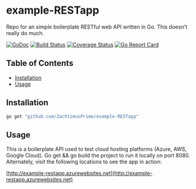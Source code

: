 # example-RESTapp
Repo for an simple boilerplate RESTful web API written in Go. This doesn't really do much.

[![GoDoc](https://godoc.org/github.com/ZachtimusPrime/example-RESTapp?status.svg)](https://godoc.org/github.com/ZachtimusPrime/example-RESTapp)
[![Build Status](https://travis-ci.org/ZachtimusPrime/example-RESTapp.svg?branch=master)](https://travis-ci.org/ZachtimusPrime/example-RESTapp) 
[![Coverage Status](https://coveralls.io/repos/github/ZachtimusPrime/example-RESTapp/badge.svg?branch=master)](https://coveralls.io/github/ZachtimusPrime/example-RESTapp?branch=master)
[![Go Report Card](https://goreportcard.com/badge/github.com/ZachtimusPrime/example-RESTapp)](https://goreportcard.com/report/github.com/ZachtimusPrime/example-RESTapp) 

## Table of Contents ##

* [Installation](#installation)
* [Usage](#usage)

## Installation ##

```bash
go get "github.com/ZachtimusPrime/example-RESTapp"
```

## Usage ##
This is a boilerplate API used to test cloud hosting platforms (Azure, AWS, Google Cloud).
Go get && go build the project to run it locally on port 8080. Alternately, visit the following locations to see the app in action:

[http://example-restapp.azurewebsites.net](http://example-restapp.azurewebsites.net)
